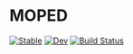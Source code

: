 # MOPED

[![Stable](https://img.shields.io/badge/docs-stable-blue.svg)](https://manuelbb-upb.github.io/MOPED.jl/stable/)
[![Dev](https://img.shields.io/badge/docs-dev-blue.svg)](https://manuelbb-upb.github.io/MOPED.jl/dev/)
[![Build Status](https://github.com/manuelbb-upb/MOPED.jl/actions/workflows/CI.yml/badge.svg?branch=main)](https://github.com/manuelbb-upb/MOPED.jl/actions/workflows/CI.yml?query=branch%3Amain)
